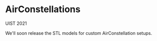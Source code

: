 # AirConstellations
UIST 2021

We'll soon release the STL models for custom AirConstellation setups.
